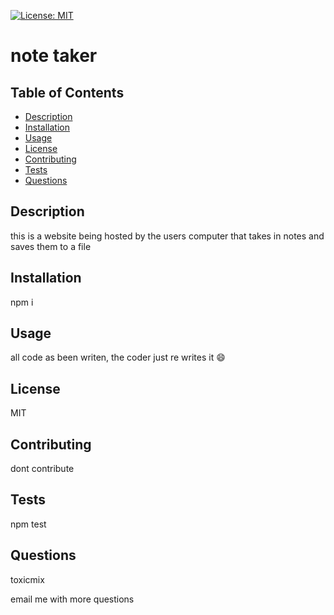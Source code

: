 
[![License: MIT](https://img.shields.io/badge/License-MIT-yellow.svg)](https://opensource.org/licenses/MIT)
# note taker

## Table of Contents
 - [Description](#description)
 - [Installation](#installation)
 - [Usage](#usage)
 - [License](#license)
 - [Contributing](#contributing)
 - [Tests](#tests)
 - [Questions](#questions)

## Description
this is a website being hosted by the users computer that takes in notes and saves them to a file

## Installation
npm i

## Usage
all code as been writen, the coder just re writes it :smile:

## License
MIT

## Contributing
dont contribute

## Tests
npm test

## Questions
toxicmix

email me with more questions
